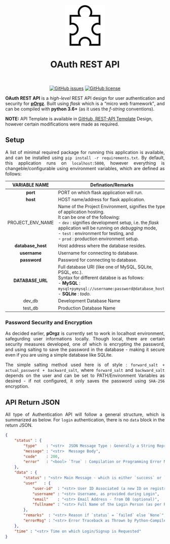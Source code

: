 <div align = "center">

<img src = "./assets/logo.png" height = "128" width = "128" />
<h1 align = "center">OAuth REST API</h1><br>

<a href="https://github.com/pOrgz/OAuth-REST-API/issues"><img alt="GitHub issues" src="https://img.shields.io/github/issues/pOrgz/OAuth-REST-API?style=plastic"></a>
<a href="https://github.com/pOrgz/OAuth-REST-API/blob/master/LICENSE"><img alt="GitHub license" src="https://img.shields.io/github/license/pOrgz/OAuth-REST-API?style=plastic"></a>

</div>

<p align = "justify"><b>OAuth REST API</b> is a <i>high-level</i> REST API design for user authentication and security for <a href = "https://github.com/pOrgz/pOrgz-py"><b>pOrgz</b></a>. Built using <i>flask</i> which is a <q>micro web framework</q>, and can be compiled with <b>python 3.6+</b> (as it uses the <i>f-string</i> conventions).</p>

**NOTE:** API Template is available in [GitHub, REST-API Template](https://github.com/dPramanik7/rest-api-template) Design, however certain modifications were made as required.

## Setup

<p align = "justify">A list of minimal required package for running this application is available, and can be installed using <code>pip install -r requirements.txt</code>. By default, this application runs on <code>localhost:5000</code>, however everything is changeble/configurable using environment variables, which are defined as follows:</p>

| VARIABLE NAME | Defination/Remarks | Settings |
| :---: | --- | :---: |
| **port** | PORT on which flask application will run. | 5000 |
| **host** | HOST name/address for flask application. | localhost |
| PROJECT_ENV_NAME | Name of the Project Environment, signifies the type of application hosting.<br>It can be one of the following:<br>- `dev` : signifies development setup, i.e. the *flask* application will be running on *debugging* mode,<br>- `test` : environment for testing, and<br>- `prod` : production environment setup. | dev |
| **database_host** | Host address where the database resides. | localhost |
| **username** | Username for connecting to database. | `None` |
| **password** | Password for connecting to database. | `None` |
| **DATABASE_URL** | Full database URI (like one of MySQL, SQLite, PSQL, etc.).<br>Syntax for different databse is as follows:<br>- **MySQL** : `mysql+pymysql://username:password@database_host`.<br>- **SQLite** : *todo*. | *MySQL URI* |
| dev_db | Development Database Name | pOrgz |
| test_db | Production Database Name | test |

### Password Security and Encryption

<p align = "justify">As decided earlier, <b>pOrgz</b> is currently set to work in localhost environment, safegurding user informations locally. Though local, there are certain security measures developed, one of which is encrypting the password, and using salting to save the password in the database - making it secure even if you are using a simple database like SQLite.</p>

<p align = "justify">The simple salting method used here is of style : <code>forward_salt + actual_password + backward_salt</code>, where <code>forward_salt</code> and <code>backward_salt</code> depends on the user and can be set to PATH/Environment Variables as desired - if not configured, it only saves the password using <code>SHA-256</code> encryption.</p>

## API Return JSON

<p align = "justify">All type of Authentication API will follow a general structure, which is summarized as below. For <code>login</code> authentication, there is no <code>data</code> block in the return JSON.</p>

```json
{
    "status" : {
        "type"    : "<str>  JSON Message Type : Generally a String Representing the APIs [`login` or `signup`]",
        "message" : "<str>  Message Body",
        "code"    : 200,
        "error"   : "<bool> `True` : Compilation or Programming Error Message, if Received; else `False`"
    },
    "data" : {
        "status" : "<str> Main Message - which is either `success` or `failed`, representing login/signup",
        "user"   : {
            "user-id"  : "<str> User ID Associated (a new ID on registration or an existing ID on login)",
            "username" : "<str> Username, as provided during Login",
            "email"    : "<str> Email Address - from DB (optional)",
            "fullname" : "<str> Full Name of the Login Person (as per Requirement)"
        },
        "remarks"  : "<str> Reason if `status` = `failed` else `None`",
        "errorMsg" : "<str> Error Traceback as Thrown by Python-Compiler"
    },
    "time" : "<str> Time on which Login/Signup is Requested"
}
```
